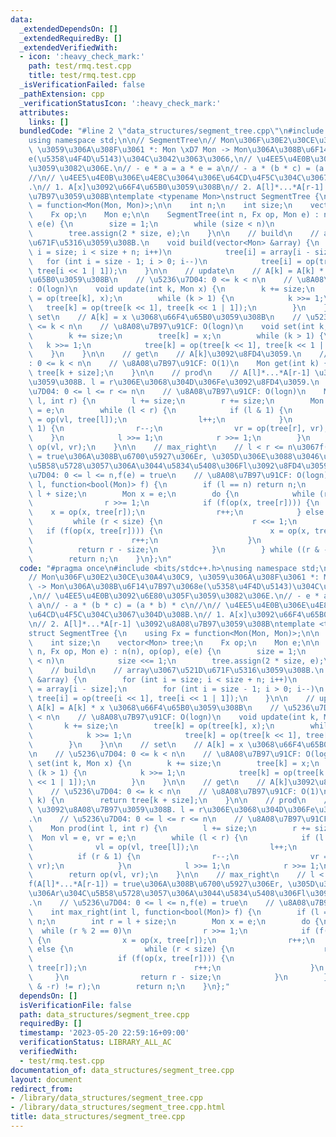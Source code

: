 ```yaml
---
data:
  _extendedDependsOn: []
  _extendedRequiredBy: []
  _extendedVerifiedWith:
  - icon: ':heavy_check_mark:'
    path: test/rmq.test.cpp
    title: test/rmq.test.cpp
  _isVerificationFailed: false
  _pathExtension: cpp
  _verificationStatusIcon: ':heavy_check_mark:'
  attributes:
    links: []
  bundledCode: "#line 2 \"data_structures/segment_tree.cpp\"\n#include <bits/stdc++.h>\n\
    using namespace std;\n\n// SegmentTree\n// Mon\u306F\u30E2\u30CE\u30A4\u30C9,\
    \ \u3059\u306A\u308F\u3061 *: Mon \xD7 Mon -> Mon\u306A\u308B\u6F14\u7B97\u3068\
    e(\u5358\u4F4D\u5143)\u304C\u3042\u3063\u3066,\n// \u4EE5\u4E0B\u3092\u6E80\u305F\
    \u3059\u3082\u306E.\n// - e * a = a * e = a\n// - a * (b * c) = (a * b) * c\n\
    //\n// \u4EE5\u4E0B\u306E\u4E8C\u3064\u306E\u64CD\u4F5C\u304C\u3067\u304D\u308B\
    .\n// 1. A[x]\u3092\u66F4\u65B0\u3059\u308B\n// 2. A[l]*...*A[r-1] \u3092\u8A08\
    \u7B97\u3059\u308B\ntemplate <typename Mon>\nstruct SegmentTree {\n    using Fx\
    \ = function<Mon(Mon, Mon)>;\n\n    int n;\n    int size;\n    vector<Mon> tree;\n\
    \    Fx op;\n    Mon e;\n\n    SegmentTree(int n, Fx op, Mon e) : n(n), op(op),\
    \ e(e) {\n        size = 1;\n        while (size < n)\n            size <<= 1;\n\
    \        tree.assign(2 * size, e);\n    }\n\n    // build\n    // array\u3067\u521D\
    \u671F\u5316\u3059\u308B.\n    void build(vector<Mon> &array) {\n        for (int\
    \ i = size; i < size + n; i++)\n            tree[i] = array[i - size];\n     \
    \   for (int i = size - 1; i > 0; i--)\n            tree[i] = op(tree[i << 1],\
    \ tree[i << 1 | 1]);\n    }\n\n    // update\n    // A[k] = A[k] * x \u3068\u66F4\
    \u65B0\u3059\u308B\n    // \u5236\u7D04: 0 <= k < n\n    // \u8A08\u7B97\u91CF\
    : O(logn)\n    void update(int k, Mon x) {\n        k += size;\n        tree[k]\
    \ = op(tree[k], x);\n        while (k > 1) {\n            k >>= 1;\n         \
    \   tree[k] = op(tree[k << 1], tree[k << 1 | 1]);\n        }\n    }\n\n    //\
    \ set\n    // A[k] = x \u3068\u66F4\u65B0\u3059\u308B\n    // \u5236\u7D04: 0\
    \ <= k < n\n    // \u8A08\u7B97\u91CF: O(logn)\n    void set(int k, Mon x) {\n\
    \        k += size;\n        tree[k] = x;\n        while (k > 1) {\n         \
    \   k >>= 1;\n            tree[k] = op(tree[k << 1], tree[k << 1 | 1]);\n    \
    \    }\n    }\n\n    // get\n    // A[k]\u3092\u8FD4\u3059.\n    // \u5236\u7D04\
    : 0 <= k < n\n    // \u8A08\u7B97\u91CF: O(1)\n    Mon get(int k) {\n        return\
    \ tree[k + size];\n    }\n\n    // prod\n    // A[l]*...*A[r-1] \u3092\u8A08\u7B97\
    \u3059\u308B. l = r\u306E\u3068\u304D\u306Fe\u3092\u8FD4\u3059.\n    // \u5236\
    \u7D04: 0 <= l <= r <= n\n    // \u8A08\u7B97\u91CF: O(logn)\n    Mon prod(int\
    \ l, int r) {\n        l += size;\n        r += size;\n        Mon vl = e, vr\
    \ = e;\n        while (l < r) {\n            if (l & 1) {\n                vl\
    \ = op(vl, tree[l]);\n                l++;\n            }\n            if (r &\
    \ 1) {\n                r--;\n                vr = op(tree[r], vr);\n        \
    \    }\n            l >>= 1;\n            r >>= 1;\n        }\n        return\
    \ op(vl, vr);\n    }\n\n    // max_right\n    // l < r <= n\u3067f(A[l]*...*A[r-1])\
    \ = true\u306A\u308B\u6700\u5927\u306Er, \u305D\u306E\u3088\u3046\u306Ar\u304C\
    \u5B58\u5728\u3057\u306A\u3044\u5834\u5408\u306Fl\u3092\u8FD4\u3059.\n    // \u5236\
    \u7D04: 0 <= l <= n,f(e) = true\n    // \u8A08\u7B97\u91CF: O(logn)\n    int max_right(int\
    \ l, function<bool(Mon)> f) {\n        if (l == n) return n;\n        int r =\
    \ l + size;\n        Mon x = e;\n        do {\n            while (r % 2 == 0)\n\
    \                r >>= 1;\n            if (f(op(x, tree[r]))) {\n            \
    \    x = op(x, tree[r]);\n                r++;\n            } else {\n       \
    \         while (r < size) {\n                    r <<= 1;\n                 \
    \   if (f(op(x, tree[r]))) {\n                        x = op(x, tree[r]);\n  \
    \                      r++;\n                    }\n                }\n      \
    \          return r - size;\n            }\n        } while ((r & -r) != r);\n\
    \        return n;\n    }\n};\n"
  code: "#pragma once\n#include <bits/stdc++.h>\nusing namespace std;\n\n// SegmentTree\n\
    // Mon\u306F\u30E2\u30CE\u30A4\u30C9, \u3059\u306A\u308F\u3061 *: Mon \xD7 Mon\
    \ -> Mon\u306A\u308B\u6F14\u7B97\u3068e(\u5358\u4F4D\u5143)\u304C\u3042\u3063\u3066\
    ,\n// \u4EE5\u4E0B\u3092\u6E80\u305F\u3059\u3082\u306E.\n// - e * a = a * e =\
    \ a\n// - a * (b * c) = (a * b) * c\n//\n// \u4EE5\u4E0B\u306E\u4E8C\u3064\u306E\
    \u64CD\u4F5C\u304C\u3067\u304D\u308B.\n// 1. A[x]\u3092\u66F4\u65B0\u3059\u308B\
    \n// 2. A[l]*...*A[r-1] \u3092\u8A08\u7B97\u3059\u308B\ntemplate <typename Mon>\n\
    struct SegmentTree {\n    using Fx = function<Mon(Mon, Mon)>;\n\n    int n;\n\
    \    int size;\n    vector<Mon> tree;\n    Fx op;\n    Mon e;\n\n    SegmentTree(int\
    \ n, Fx op, Mon e) : n(n), op(op), e(e) {\n        size = 1;\n        while (size\
    \ < n)\n            size <<= 1;\n        tree.assign(2 * size, e);\n    }\n\n\
    \    // build\n    // array\u3067\u521D\u671F\u5316\u3059\u308B.\n    void build(vector<Mon>\
    \ &array) {\n        for (int i = size; i < size + n; i++)\n            tree[i]\
    \ = array[i - size];\n        for (int i = size - 1; i > 0; i--)\n           \
    \ tree[i] = op(tree[i << 1], tree[i << 1 | 1]);\n    }\n\n    // update\n    //\
    \ A[k] = A[k] * x \u3068\u66F4\u65B0\u3059\u308B\n    // \u5236\u7D04: 0 <= k\
    \ < n\n    // \u8A08\u7B97\u91CF: O(logn)\n    void update(int k, Mon x) {\n \
    \       k += size;\n        tree[k] = op(tree[k], x);\n        while (k > 1) {\n\
    \            k >>= 1;\n            tree[k] = op(tree[k << 1], tree[k << 1 | 1]);\n\
    \        }\n    }\n\n    // set\n    // A[k] = x \u3068\u66F4\u65B0\u3059\u308B\
    \n    // \u5236\u7D04: 0 <= k < n\n    // \u8A08\u7B97\u91CF: O(logn)\n    void\
    \ set(int k, Mon x) {\n        k += size;\n        tree[k] = x;\n        while\
    \ (k > 1) {\n            k >>= 1;\n            tree[k] = op(tree[k << 1], tree[k\
    \ << 1 | 1]);\n        }\n    }\n\n    // get\n    // A[k]\u3092\u8FD4\u3059.\n\
    \    // \u5236\u7D04: 0 <= k < n\n    // \u8A08\u7B97\u91CF: O(1)\n    Mon get(int\
    \ k) {\n        return tree[k + size];\n    }\n\n    // prod\n    // A[l]*...*A[r-1]\
    \ \u3092\u8A08\u7B97\u3059\u308B. l = r\u306E\u3068\u304D\u306Fe\u3092\u8FD4\u3059\
    .\n    // \u5236\u7D04: 0 <= l <= r <= n\n    // \u8A08\u7B97\u91CF: O(logn)\n\
    \    Mon prod(int l, int r) {\n        l += size;\n        r += size;\n      \
    \  Mon vl = e, vr = e;\n        while (l < r) {\n            if (l & 1) {\n  \
    \              vl = op(vl, tree[l]);\n                l++;\n            }\n  \
    \          if (r & 1) {\n                r--;\n                vr = op(tree[r],\
    \ vr);\n            }\n            l >>= 1;\n            r >>= 1;\n        }\n\
    \        return op(vl, vr);\n    }\n\n    // max_right\n    // l < r <= n\u3067\
    f(A[l]*...*A[r-1]) = true\u306A\u308B\u6700\u5927\u306Er, \u305D\u306E\u3088\u3046\
    \u306Ar\u304C\u5B58\u5728\u3057\u306A\u3044\u5834\u5408\u306Fl\u3092\u8FD4\u3059\
    .\n    // \u5236\u7D04: 0 <= l <= n,f(e) = true\n    // \u8A08\u7B97\u91CF: O(logn)\n\
    \    int max_right(int l, function<bool(Mon)> f) {\n        if (l == n) return\
    \ n;\n        int r = l + size;\n        Mon x = e;\n        do {\n          \
    \  while (r % 2 == 0)\n                r >>= 1;\n            if (f(op(x, tree[r])))\
    \ {\n                x = op(x, tree[r]);\n                r++;\n            }\
    \ else {\n                while (r < size) {\n                    r <<= 1;\n \
    \                   if (f(op(x, tree[r]))) {\n                        x = op(x,\
    \ tree[r]);\n                        r++;\n                    }\n           \
    \     }\n                return r - size;\n            }\n        } while ((r\
    \ & -r) != r);\n        return n;\n    }\n};"
  dependsOn: []
  isVerificationFile: false
  path: data_structures/segment_tree.cpp
  requiredBy: []
  timestamp: '2023-05-20 22:59:16+09:00'
  verificationStatus: LIBRARY_ALL_AC
  verifiedWith:
  - test/rmq.test.cpp
documentation_of: data_structures/segment_tree.cpp
layout: document
redirect_from:
- /library/data_structures/segment_tree.cpp
- /library/data_structures/segment_tree.cpp.html
title: data_structures/segment_tree.cpp
---
```

